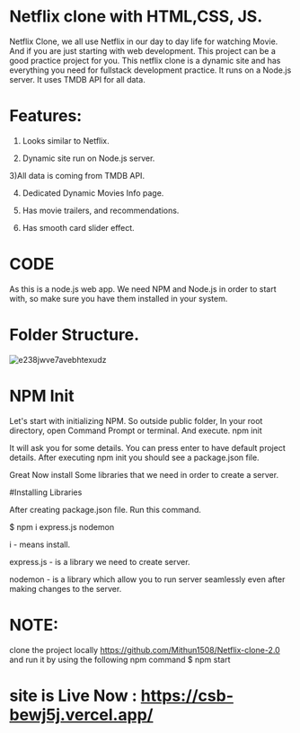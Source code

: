 # Netflix clone with HTML,CSS, JS.
Netflix Clone, we all use Netflix in our day to day life for watching Movie. And if you are just starting with web development. This project can be a good practice project for you. This netflix clone is a dynamic site and has everything you need for fullstack development practice. It runs on a Node.js server. It uses TMDB API for all data.

# Features:

1) Looks similar to Netflix.

2) Dynamic site run on Node.js server.

3)All data is coming from TMDB API.

4) Dedicated Dynamic Movies Info page.

5) Has movie trailers, and recommendations.

6) Has smooth card slider effect.

# CODE
As this is a node.js web app. We need NPM and Node.js in order to start with, so make sure you have them installed in your system.

# Folder Structure.

![e238jwve7avebhtexudz](https://user-images.githubusercontent.com/93249038/211522279-05806383-caf7-4219-b670-87b5eb1f3932.png)

# NPM Init
Let's start with initializing NPM. So outside public folder, In your root directory, open Command Prompt or terminal. And execute. npm init

It will ask you for some details. You can press enter to have default project details. After executing npm init you should see a package.json file.

Great Now install Some libraries that we need in order to create a server.

#Installing Libraries

After creating package.json file. Run this command.

 $ npm i express.js nodemon

i - means install.

express.js - is a library we need to create server.

nodemon - is a library which allow you to run server seamlessly even after making changes to the server.

# NOTE:
 clone the project locally  https://github.com/Mithun1508/Netflix-clone-2.0 and run it by using the following npm command 
   $ npm start 

# site is Live Now :  https://csb-bewj5j.vercel.app/
